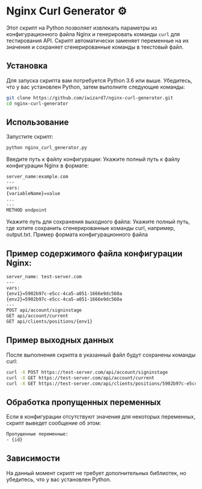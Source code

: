 # Nginx Curl Generator ⚙️

Этот скрипт на Python позволяет извлекать параметры из конфигурационного файла Nginx и генерировать команды `curl` для тестирования API. Скрипт автоматически заменяет переменные на их значения и сохраняет сгенерированные команды в текстовый файл.

## Установка

Для запуска скрипта вам потребуется Python 3.6 или выше. Убедитесь, что у вас установлен Python, затем выполните следующие команды:

```bash
git clone https://github.com/iwizard7/nginx-curl-generator.git
cd nginx-curl-generator
```
## Использование

Запустите скрипт:
```bash
python nginx_curl_generator.py
```
Введите путь к файлу конфигурации: Укажите полный путь к файлу конфигурации Nginx в формате:
```bash
server_name:example.com
---
vars:
{variableName}=value
...
---
METHOD endpoint
```
Укажите путь для сохранения выходного файла: Укажите полный путь, где хотите сохранить сгенерированные команды curl, например, output.txt.
Пример формата конфигурационного файла

## Пример содержимого файла конфигурации Nginx:
```bash
server_name: test-server.com
---
vars:
{env1}=5902b97c-e5cc-4ca5-a051-1666e9dc560a
{env2}=5902b97c-e5cc-4ca5-a051-1666e9dc560a
---
POST api/account/signinstage
GET api/account/current
GET api/clients/positions/{env1}
```
## Пример выходных данных

После выполнения скрипта в указанный файл будут сохранены команды curl:

```bash
curl -X POST https://test-server.com/api/account/signinstage
curl -X GET https://test-server.com/api/account/current
curl -X GET https://test-server.com/api/clients/positions/5902b97c-e5cc-4ca5-a051-1666e9dc560a
```
## Обработка пропущенных переменных

Если в конфигурации отсутствуют значения для некоторых переменных, скрипт выведет сообщение об этом:
```bash
Пропущенные переменные:
- {id}
```
## Зависимости

На данный момент скрипт не требует дополнительных библиотек, но убедитесь, что у вас установлен Python.
